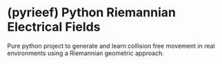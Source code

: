(pyrieef) Python Riemannian Electrical Fields
=============

Pure python project to generate and learn collision free movement 
in real environments using a Riemannian geometric approach.
